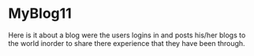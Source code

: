 # MyBlog11
Here is it about a blog were the users logins in and posts his/her blogs to the world inorder to share there experience that they have been through. 
